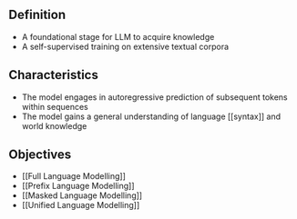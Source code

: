 ## Definition

- A foundational stage for LLM to acquire knowledge
- A self-supervised training on extensive textual corpora

## Characteristics

- The model engages in autoregressive prediction of subsequent tokens within sequences
- The model gains a general understanding of language [[syntax]] and world knowledge

## Objectives

- [[Full Language Modelling]]
- [[Prefix Language Modelling]]
- [[Masked Language Modelling]]
- [[Unified Language Modelling]]